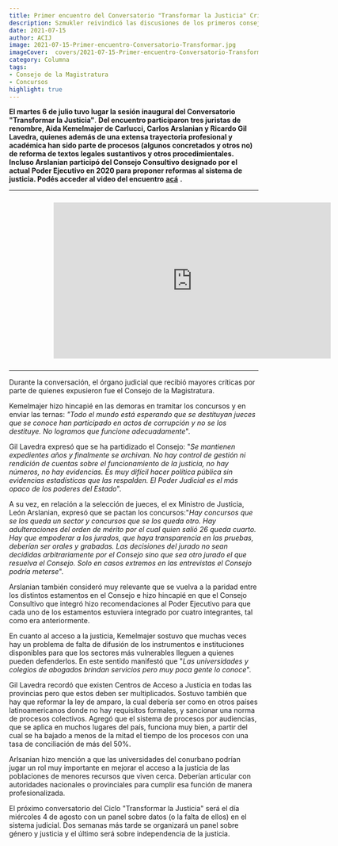 ```yaml
---
title: Primer encuentro del Conversatorio "Transformar la Justicia" Críticas al Consejo de la Magistratura por parte de Kemelmajer, Arslanian y Gil Lavedra
description: Szmukler reivindicó las discusiones de los primeros consejerosJusTA junto a la Universidad Torcuato Di Tella, lanzamos el Ciclo de Conversaciones &quot;Transformar la Justicia&quot;.
date: 2021-07-15
author: ACIJ
image: 2021-07-15-Primer-encuentro-Conversatorio-Transformar.jpg
imageCover:  covers/2021-07-15-Primer-encuentro-Conversatorio-Transformar.jpg
category: Columna
tags:
- Consejo de la Magistratura
- Concursos
highlight: true
---
```







**El martes 6 de julio tuvo lugar la sesión inaugural del Conversatorio &quot;Transformar la Justicia&quot;**. **Del encuentro participaron tres juristas de renombre, Aida Kemelmajer de Carlucci, Carlos Arslanian y Ricardo Gil Lavedra, quienes además de una extensa trayectoria profesional y académica han sido parte de procesos (algunos concretados y otros no) de reforma de textos legales sustantivos y otros procedimientales. Incluso Arslanian participó del Consejo Consultivo designado por el actual Poder Ejecutivo en 2020 para proponer reformas al sistema de justicia. Podés acceder al video del encuentro** [**acá**](https://www.youtube.com/watch?v=61pYSaEvA-Y) **.**
<hr>
<iframe width="560" height="315" src="https://www.youtube.com/embed/61pYSaEvA-Y" title="Ciclo de Conversaciones “Transformar la Justicia” | Primer encuentro
" frameborder="0" allow="accelerometer; autoplay; clipboard-write; encrypted-media; gyroscope; picture-in-picture" allowfullscreen></iframe>

<hr>

Durante la conversación, el órgano judicial que recibió mayores críticas por parte de quienes expusieron fue el Consejo de la Magistratura.

Kemelmajer hizo hincapié en las demoras en tramitar los concursos y en enviar las ternas: _&quot;Todo el mundo está esperando que se destituyan jueces que se conoce han participado en actos de corrupción y no se los destituye. No logramos que funcione adecuadamente_&quot;.

Gil Lavedra expresó que se ha partidizado el Consejo: &quot;_Se mantienen expedientes años y finalmente se archivan. No hay control de gestión ni rendición de cuentas sobre el funcionamiento de la justicia, no hay números, no hay evidencias. Es muy difícil hacer política pública sin evidencias estadísticas que las respalden. El Poder Judicial es el más opaco de los poderes del Estado_&quot;.

A su vez, en relación a la selección de jueces, el ex Ministro de Justicia, León Arslanian, expresó que se pactan los concursos:&quot;_Hay concursos que se los queda un sector y concursos que se los queda otro. Hay adulteraciones del orden de mérito por el cual quien salió 26 queda cuarto. Hay que empoderar a los jurados, que haya transparencia en las pruebas, deberían ser orales y grabadas. Las decisiones del jurado no sean decididas arbitrariamente por el Consejo sino que sea otro jurado el que resuelva el Consejo. Solo en casos extremos en las entrevistas el Consejo podría meterse_&quot;.

Arslanian también consideró muy relevante que se vuelva a la paridad entre los distintos estamentos en el Consejo e hizo hincapié en que el Consejo Consultivo que integró hizo recomendaciones al Poder Ejecutivo para que cada uno de los estamentos estuviera integrado por cuatro integrantes, tal como era anteriormente.

En cuanto al acceso a la justicia, Kemelmajer sostuvo que muchas veces hay un problema de falta de difusión de los instrumentos e instituciones disponibles para que los sectores más vulnerables lleguen a quienes pueden defenderlos. En este sentido manifestó que &quot;_Las universidades y colegios de abogados brindan servicios pero muy poca gente lo conoce_&quot;.

Gil Lavedra recordó que existen Centros de Acceso a Justicia en todas las provincias pero que estos deben ser multiplicados. Sostuvo también que hay que reformar la ley de amparo, la cual debería ser como en otros países latinoamericanos donde no hay requisitos formales, y sancionar una norma de procesos colectivos. Agregó que el sistema de procesos por audiencias, que se aplica en muchos lugares del país, funciona muy bien, a partir del cual se ha bajado a menos de la mitad el tiempo de los procesos con una tasa de conciliación de más del 50%.

Arlsanian hizo mención a que las universidades del conurbano podrían jugar un rol muy importante en mejorar el acceso a la justicia de las poblaciones de menores recursos que viven cerca. Deberían articular con autoridades nacionales o provinciales para cumplir esa función de manera profesionalizada.

El próximo conversatorio del Ciclo &quot;Transformar la Justicia&quot; será el día miércoles 4 de agosto con un panel sobre datos (o la falta de ellos) en el sistema judicial. Dos semanas más tarde se organizará un panel sobre género y justicia y el último será sobre independencia de la justicia.


<style type="text/css">
 iframe {
     margin-left: 80px;
     padding: 10px;
 }
</style>